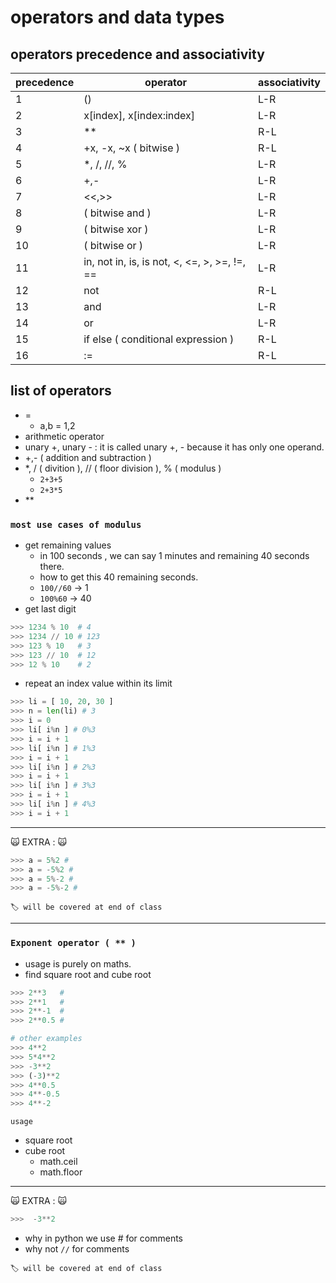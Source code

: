 # operators and data types

## operators precedence and associativity

|precedence  |    operator  |associativity  |
|-------|---------|---------|
|1      |     ()    |      L-R   |
|2      |    x[index], x[index:index]     | L-R        |
|3      |   **      | R-L         |
|4      |     +x, -x, ~x     ( bitwise )    | R-L         |
|5      |   *, /, //, %      |      L-R    |
|6      |   +,-      |          L-R|
|7      |    <<,>>     |         L-R |
|8      |      ( bitwise and )   |     L-R     |
|9      |      ( bitwise xor )   | L-R         |
|10     |      ( bitwise or )   |     L-R     |
|11     |    in, not in, is, is not, <, <=, >, >=, !=, ==     |  L-R       |
|12     |  not       |     R-L     |
|13     |     and    |      L-R    |
|14     |       or  |      L-R    |
|15     |   if else ( conditional expression )      |    R-L     |
|16     |   :=      |R-L         |  

## list of operators

- =
  - a,b = 1,2
- arithmetic operator
- unary +, unary - : it is called unary +, - because it has only one operand.
- +,- ( addition and subtraction )
- *, / ( divition ), // ( floor division ), % ( modulus )
  - `2+3+5`
  - `2+3*5`
- **

### `most use cases of modulus`

- get remaining values
  - in 100 seconds , we can say 1 minutes and remaining  40 seconds there.
  - how to get this 40 remaining seconds.
  - `100//60` -> 1
  - `100%60`  -> 40
- get last digit

```python
>>> 1234 % 10  # 4
>>> 1234 // 10 # 123
>>> 123 % 10   # 3
>>> 123 // 10  # 12
>>> 12 % 10    # 2
```

- repeat an index value within its limit

```python
>>> li = [ 10, 20, 30 ]
>>> n = len(li) # 3
>>> i = 0
>>> li[ i%n ] # 0%3
>>> i = i + 1
>>> li[ i%n ] # 1%3
>>> i = i + 1
>>> li[ i%n ] # 2%3
>>> i = i + 1
>>> li[ i%n ] # 3%3
>>> i = i + 1
>>> li[ i%n ] # 4%3
>>> i = i + 1
```

---
🙀 EXTRA : 🙀

```python
>>> a = 5%2 # 
>>> a = -5%2 # 
>>> a = 5%-2 # 
>>> a = -5%-2 # 
```

`🏷️ will be covered at end of class`

---

### `Exponent operator ( ** )`

- usage is purely on maths.
- find square root and cube root

```python
>>> 2**3   #
>>> 2**1   #
>>> 2**-1  #
>>> 2**0.5 # 
```

```python
# other examples
>>> 4**2
>>> 5*4**2
>>> -3**2
>>> (-3)**2
>>> 4**0.5
>>> 4**-0.5
>>> 4**-2

```

`usage`

- square root
- cube root
  - math.ceil
  - math.floor

---
🙀 EXTRA : 🙀

```python
>>>  -3**2
```

- why in python we use # for comments
- why not `//` for comments

`🏷️ will be covered at end of class`

